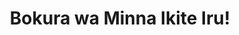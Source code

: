 --- 
title: "Bokura wa Minna Ikite Iru!"
publishdate: "2019-7-31T16:48:46+02:00"
src: "https://365manga.net/manga/bokura-wa-minna-ikite-iru"
image: "https://data.365manga.net/images/thumbnails/6767-bokura-wa-minna-ikite-iru.jpg"
description: "From Kirei Cake: Miko, a young girl from the north, finally manages to visit the city for the first time. She came in hopes of finding her older sister, but gets lost instead. She finds a cat scaling the handrail of a bridge, but it accidentally falls off. Miko tries to save it, but instead she falls off herself. When she wakes up, she realizes that she's actually already dead,…"
---